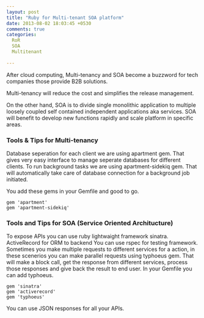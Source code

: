 ```yaml
---
layout: post
title: "Ruby for Multi-tenant SOA platform"
date: 2013-08-02 18:03:45 +0530
comments: true
categories:
  RoR
  SOA
  Multitenant
 
---
```


After cloud computing, Multi-tenancy and SOA become a buzzword for tech companies those provide B2B solutions. 

Multi-tenancy will reduce the cost and simplifies the release management.<!--more--> 

On the other hand, SOA is to divide single monolithic application to multiple loosely coupled self contained independent applications aka services. SOA will benefit to develop new functions rapidly and scale platform in specific areas.

### Tools & Tips for Multi-tenancy 

Database seperation for each client we are using apartment gem. That gives very easy interface
to manage seperate databases for different clients. To run background tasks we are using 
apartment-sidekiq gem. That will automatically take care of database connection for a background
job initiated. 

You add these gems in your Gemfile and good to go.

    gem 'apartment'
    gem 'apartment-sidekiq'
   
### Tools and Tips for SOA (Service Oriented Architucture)

To expose APIs you can use ruby lightwaight framework sinatra. ActiveRecord for ORM to backend
You can use rspec for testing framework. Sometimes you make multiple requests to different 
services for a action, in these scenerios you can make parallel requests using typhoeus gem.
That will make a block call, get the response from different services, process those 
responses and give back the result to end user. In your Gemfile you can add typhoeus.

    gem 'sinatra'
    gem 'activerecord'
    gem 'typhoeus'

You can use JSON responses for all your APIs.



